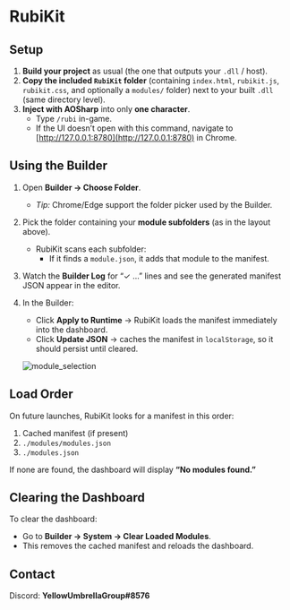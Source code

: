 # RubiKit

## Setup

1. **Build your project** as usual (the one that outputs your `.dll` / host).  
2. **Copy the included `RubiKit` folder** (containing `index.html`, `rubikit.js`, `rubikit.css`, and optionally a `modules/` folder) next to your built `.dll` (same directory level).  
3. **Inject with AOSharp** into only **one character**.  
   - Type `/rubi` in-game.  
   - If the UI doesn’t open with this command, navigate to [http://127.0.0.1:8780](http://127.0.0.1:8780) in Chrome.  

## Using the Builder

1. Open **Builder → Choose Folder**.  
   - *Tip:* Chrome/Edge support the folder picker used by the Builder.  
2. Pick the folder containing your **module subfolders** (as in the layout above).  
   - RubiKit scans each subfolder:  
     - If it finds a `module.json`, it adds that module to the manifest.  
3. Watch the **Builder Log** for “✓ …” lines and see the generated manifest JSON appear in the editor.  
4. In the Builder:  
   - Click **Apply to Runtime** → RubiKit loads the manifest immediately into the dashboard.  
   - Click **Update JSON** → caches the manifest in `localStorage`, so it should persist until cleared.
  
   ![module_selection](https://github.com/user-attachments/assets/2f27c5ae-ae2b-45ac-9e08-df5df02f3b67)


## Load Order

On future launches, RubiKit looks for a manifest in this order:

1. Cached manifest (if present)  
2. `./modules/modules.json`  
3. `./modules.json`  

If none are found, the dashboard will display **“No modules found.”**

## Clearing the Dashboard

To clear the dashboard:  
- Go to **Builder → System → Clear Loaded Modules**.  
- This removes the cached manifest and reloads the dashboard.  

## Contact

Discord: **YellowUmbrellaGroup#8576**
